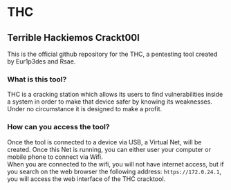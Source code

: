 # THC
## Terrible Hackiemos Crackt00l
This is the official github repository for the THC, a pentesting tool created by Eur1p3des and Rsae.
### What is this tool?
THC is a cracking station which allows its users to find vulnerabilities inside a system in order to make that device safer by knowing its weaknesses.\
Under no circumstance it is designed to make a profit.

### How can you access the tool?
Once the tool is connected to a device via USB, a Virtual Net, will be created. Once this Net is running, you can either user your computer or mobile phone to connect via Wifi.\
When you are connected to the wifi, you will not have internet access, but if you search on the web browser the following address: ```https://172.0.24.1```, you will access the web interface of the THC cracktool.
